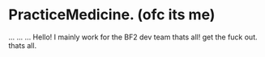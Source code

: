 # PracticeMedicine. (ofc its me)
...
...
...
Hello! I mainly work for the BF2 dev team thats all! get the fuck out. thats all.
